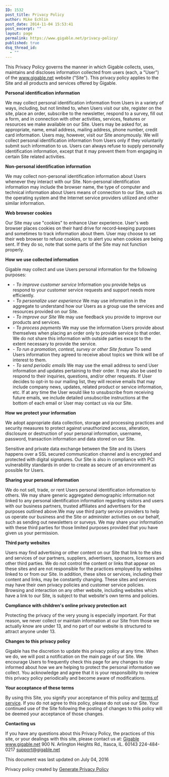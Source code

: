 ```yaml
---
ID: 1532
post_title: Privacy Policy
author: Mike Echlin
post_date: 2014-11-04 15:53:41
post_excerpt: ""
layout: page
permalink: https://www.gigable.net/privacy-policy/
published: true
dsq_thread_id:
  - ""
---
```

This Privacy Policy governs the manner in which Gigable collects, uses, maintains and discloses information collected from users (each, a "User") of the <a href="http://www.generateprivacypolicy.com/account/policies/edit/www.gigable.net">www.gigable.net</a> website ("Site"). This privacy policy applies to the Site and all products and services offered by Gigable.

<b>Personal identification information</b>

We may collect personal identification information from Users in a variety of ways, including, but not limited to, when Users visit our site, register on the site, place an order, subscribe to the newsletter, respond to a survey, fill out a form, and in connection with other activities, services, features or resources we make available on our Site. Users may be asked for, as appropriate, name, email address, mailing address, phone number, credit card information. Users may, however, visit our Site anonymously. We will collect personal identification information from Users only if they voluntarily submit such information to us. Users can always refuse to supply personally identification information, except that it may prevent them from engaging in certain Site related activities.

<b>Non-personal identification information</b>

We may collect non-personal identification information about Users whenever they interact with our Site. Non-personal identification information may include the browser name, the type of computer and technical information about Users means of connection to our Site, such as the operating system and the Internet service providers utilized and other similar information.

<b>Web browser cookies</b>

Our Site may use "cookies" to enhance User experience. User's web browser places cookies on their hard drive for record-keeping purposes and sometimes to track information about them. User may choose to set their web browser to refuse cookies, or to alert you when cookies are being sent. If they do so, note that some parts of the Site may not function properly.

<b>How we use collected information</b>

Gigable may collect and use Users personal information for the following purposes:
<ul>
 	<li><i>- To improve customer service</i>
Information you provide helps us respond to your customer service requests and support needs more efficiently.</li>
 	<li><i>- To personalize user experience</i>
We may use information in the aggregate to understand how our Users as a group use the services and resources provided on our Site.</li>
 	<li><i>- To improve our Site</i>
We may use feedback you provide to improve our products and services.</li>
 	<li><i>- To process payments</i>
We may use the information Users provide about themselves when placing an order only to provide service to that order. We do not share this information with outside parties except to the extent necessary to provide the service.</li>
 	<li><i>- To run a promotion, contest, survey or other Site feature</i>
To send Users information they agreed to receive about topics we think will be of interest to them.</li>
 	<li><i>- To send periodic emails</i>
We may use the email address to send User information and updates pertaining to their order. It may also be used to respond to their inquiries, questions, and/or other requests. If User decides to opt-in to our mailing list, they will receive emails that may include company news, updates, related product or service information, etc. If at any time the User would like to unsubscribe from receiving future emails, we include detailed unsubscribe instructions at the bottom of each email or User may contact us via our Site.</li>
</ul>
<b>How we protect your information</b>

We adopt appropriate data collection, storage and processing practices and security measures to protect against unauthorized access, alteration, disclosure or destruction of your personal information, username, password, transaction information and data stored on our Site.

Sensitive and private data exchange between the Site and its Users happens over a SSL secured communication channel and is encrypted and protected with digital signatures. Our Site is also in compliance with PCI vulnerability standards in order to create as secure of an environment as possible for Users.

<b>Sharing your personal information</b>

We do not sell, trade, or rent Users personal identification information to others. We may share generic aggregated demographic information not linked to any personal identification information regarding visitors and users with our business partners, trusted affiliates and advertisers for the purposes outlined above.We may use third party service providers to help us operate our business and the Site or administer activities on our behalf, such as sending out newsletters or surveys. We may share your information with these third parties for those limited purposes provided that you have given us your permission.

<b>Third party websites</b>

Users may find advertising or other content on our Site that link to the sites and services of our partners, suppliers, advertisers, sponsors, licensors and other third parties. We do not control the content or links that appear on these sites and are not responsible for the practices employed by websites linked to or from our Site. In addition, these sites or services, including their content and links, may be constantly changing. These sites and services may have their own privacy policies and customer service policies. Browsing and interaction on any other website, including websites which have a link to our Site, is subject to that website's own terms and policies.

<b>Compliance with children's online privacy protection act</b>

Protecting the privacy of the very young is especially important. For that reason, we never collect or maintain information at our Site from those we actually know are under 13, and no part of our website is structured to attract anyone under 13.

<b>Changes to this privacy policy</b>

Gigable has the discretion to update this privacy policy at any time. When we do, we will post a notification on the main page of our Site. We encourage Users to frequently check this page for any changes to stay informed about how we are helping to protect the personal information we collect. You acknowledge and agree that it is your responsibility to review this privacy policy periodically and become aware of modifications.

<b>Your acceptance of these terms</b>

By using this Site, you signify your acceptance of this policy and <a href="http://www.gigable.net/about-us/gigable-terms-conditions/">terms of service</a>. If you do not agree to this policy, please do not use our Site. Your continued use of the Site following the posting of changes to this policy will be deemed your acceptance of those changes.

<b>Contacting us</b>

If you have any questions about this Privacy Policy, the practices of this site, or your dealings with this site, please contact us at:
<a href="http://www.generateprivacypolicy.com/account/policies/edit/www.gigable.net">Gigable</a>
<a href="http://www.generateprivacypolicy.com/account/policies/edit/www.gigable.net">www.gigable.net</a>
900 N. Arlington Heights Rd., Itasca, IL. 60143
224-484-0217
support@gigable.net

This document was last updated on July 04, 2016
<div>Privacy policy created by <a href="http://www.generateprivacypolicy.com/" target="_blank">Generate Privacy Policy</a></div>